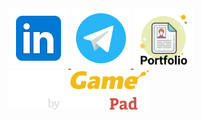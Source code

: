 <a href="https://www.linkedin.com/in/nikitapermikov/" target="_blank">
  <img src="https://github.com/nikit34/nikit34/blob/main/media/icons8-linkedin-96.png" alt="Linkedlin" height="96"/>
</a>

<a href="https://t.me/nikit34" target="_blank">
  <img src="https://github.com/nikit34/nikit34/blob/main/media/icons8-telegram-96.png" alt="Telegram" height="96"/>
</a>

<a href="https://nikit34.github.io/" target="_blank">
  <img src="https://github.com/nikit34/nikit34/blob/main/media/icons8-portfolio-96.png" alt="Portfolio" height="96"/>
</a>

<a href="https://www.codingame.com/profile/bfe0d4199480884ca6803c250ede14339669463" target="_blank">
  <img src="https://github.com/nikit34/nikit34/blob/main/media/icons-codingame-96.png" alt="Codingame" height="64" style="button: 25"/>
</a>
